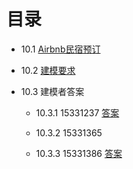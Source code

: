 # 目录

- 10.1 [Airbnb民宿预订](Airbnb民宿预订)

- 10.2 [建模要求](建模要求)

- 10.3 建模者答案

    - 10.3.1 15331237 [答案](建模者答案与评价/15331237/Answer)

    - 10.3.2 15331365

    - 10.3.3 15331386 [答案](建模者答案与评价/15331386/15331386)